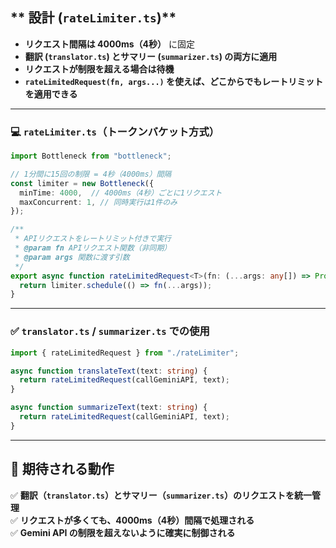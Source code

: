 
## ** 設計 (`rateLimiter.ts`)**
- **リクエスト間隔は 4000ms（4秒）** に固定
- **翻訳 (`translator.ts`) とサマリー (`summarizer.ts`) の両方に適用**
- **リクエストが制限を超える場合は待機**
- **`rateLimitedRequest(fn, args...)` を使えば、どこからでもレートリミットを適用できる**

---

### **💻 `rateLimiter.ts`（トークンバケット方式）**
```typescript
import Bottleneck from "bottleneck";

// 1分間に15回の制限 = 4秒（4000ms）間隔
const limiter = new Bottleneck({
  minTime: 4000,  // 4000ms（4秒）ごとに1リクエスト
  maxConcurrent: 1, // 同時実行は1件のみ
});

/**
 * APIリクエストをレートリミット付きで実行
 * @param fn APIリクエスト関数（非同期）
 * @param args 関数に渡す引数
 */
export async function rateLimitedRequest<T>(fn: (...args: any[]) => Promise<T>, ...args: any[]): Promise<T> {
  return limiter.schedule(() => fn(...args));
}
```

---

### **✅ `translator.ts` / `summarizer.ts` での使用**
```typescript
import { rateLimitedRequest } from "./rateLimiter";

async function translateText(text: string) {
  return rateLimitedRequest(callGeminiAPI, text);
}

async function summarizeText(text: string) {
  return rateLimitedRequest(callGeminiAPI, text);
}
```

---

## **🚀 期待される動作**
✅ **翻訳（`translator.ts`）とサマリー（`summarizer.ts`）のリクエストを統一管理**  
✅ **リクエストが多くても、4000ms（4秒）間隔で処理される**  
✅ **Gemini API の制限を超えないように確実に制御される**  
